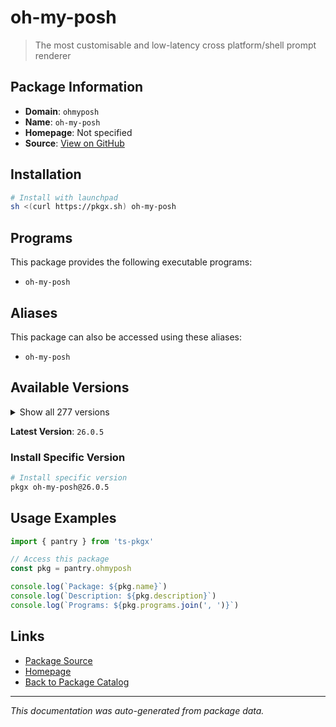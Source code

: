 # oh-my-posh

> The most customisable and low-latency cross platform/shell prompt renderer

## Package Information

- **Domain**: `ohmyposh`
- **Name**: `oh-my-posh`
- **Homepage**: Not specified
- **Source**: [View on GitHub](https://github.com/pkgxdev/pantry/tree/main/projects/ohmyposh.dev/package.yml)

## Installation

```bash
# Install with launchpad
sh <(curl https://pkgx.sh) oh-my-posh
```

## Programs

This package provides the following executable programs:

- `oh-my-posh`

## Aliases

This package can also be accessed using these aliases:

- `oh-my-posh`

## Available Versions

<details>
<summary>Show all 277 versions</summary>

- `26.0.5`, `26.0.4`, `26.0.3`, `26.0.2`, `26.0.1`
- `26.0.0`, `25.23.3`, `25.23.2`, `25.23.1`, `25.23.0`
- `25.22.0`, `25.21.1`, `25.21.0`, `25.20.1`, `25.20.0`
- `25.19.0`, `25.18.0`, `25.17.0`, `25.16.1`, `25.16.0`
- `25.15.0`, `25.14.0`, `25.13.0`, `25.12.0`, `25.11.2`
- `25.11.1`, `25.11.0`, `25.10.2`, `25.10.1`, `25.10.0`
- `25.9.0`, `25.8.0`, `25.7.1`, `25.7.0`, `25.6.1`
- `25.6.0`, `25.5.1`, `25.5.0`, `25.4.3`, `25.4.2`
- `25.4.1`, `25.4.0`, `25.3.0`, `25.2.1`, `25.2.0`
- `25.1.1`, `25.1.0`, `25.0.0`, `24.19.0`, `24.18.1`
- `24.18.0`, `24.17.1`, `24.17.0`, `24.16.1`, `24.16.0`
- `24.15.1`, `24.15.0`, `24.14.0`, `24.13.1`, `24.13.0`
- `24.12.0`, `24.11.4`, `24.11.3`, `24.11.2`, `24.11.1`
- `24.11.0`, `24.10.1`, `24.10.0`, `24.9.1`, `24.9.0`
- `24.8.0`, `24.7.1`, `24.7.0`, `24.6.5`, `24.6.4`
- `24.6.3`, `24.6.2`, `24.6.1`, `24.6.0`, `24.5.2`
- `24.5.1`, `24.5.0`, `24.4.1`, `24.4.0`, `24.3.0`
- `24.2.2`, `24.2.1`, `24.2.0`, `24.1.0`, `24.0.11`
- `24.0.10`, `24.0.9`, `24.0.8`, `24.0.7`, `24.0.6`
- `24.0.5`, `24.0.4`, `24.0.3`, `24.0.2`, `24.0.1`
- `24.0.0`, `23.20.3`, `23.20.2`, `23.20.1`, `23.20.0`
- `23.19.0`, `23.18.0`, `23.17.0`, `23.16.0`, `23.15.3`
- `23.15.2`, `23.15.1`, `23.15.0`, `23.14.2`, `23.14.1`
- `23.14.0`, `23.13.4`, `23.13.3`, `23.13.2`, `23.13.1`
- `23.13.0`, `23.12.0`, `23.11.1`, `23.11.0`, `23.10.1`
- `23.10.0`, `23.9.1`, `23.9.0`, `23.8.0`, `23.7.2`
- `23.7.1`, `23.7.0`, `23.6.8`, `23.6.7`, `23.6.6`
- `23.6.5`, `23.6.4`, `23.6.3`, `23.6.2`, `23.6.1`
- `23.6.0`, `23.5.0`, `23.4.1`, `23.4.0`, `23.3.3`
- `23.3.2`, `23.3.1`, `23.3.0`, `23.2.1`, `23.2.0`
- `23.1.0`, `23.0.2`, `23.0.1`, `23.0.0`, `22.3.0`
- `22.2.0`, `22.1.0`, `22.0.3`, `22.0.2`, `22.0.1`
- `22.0.0`, `21.28.0`, `21.27.0`, `21.26.4`, `21.26.3`
- `21.26.2`, `21.26.1`, `21.26.0`, `21.25.0`, `21.24.0`
- `21.23.6`, `21.23.5`, `21.23.4`, `21.23.3`, `21.23.2`
- `21.23.1`, `21.23.0`, `21.22.0`, `21.21.3`, `21.21.2`
- `21.21.1`, `21.21.0`, `21.20.2`, `21.20.1`, `21.20.0`
- `21.19.0`, `21.18.2`, `21.18.1`, `21.18.0`, `21.17.2`
- `21.17.1`, `21.17.0`, `21.16.2`, `21.16.1`, `21.16.0`
- `21.15.1`, `21.15.0`, `21.14.0`, `21.13.1`, `21.13.0`
- `21.12.1`, `21.12.0`, `21.11.0`, `21.10.3`, `21.10.2`
- `21.10.1`, `21.10.0`, `21.9.1`, `21.9.0`, `21.8.0`
- `21.7.0`, `21.6.0`, `21.5.0`, `21.4.0`, `21.3.0`
- `21.2.2`, `21.2.1`, `21.2.0`, `21.1.0`, `21.0.1`
- `21.0.0`, `20.2.3`, `20.2.2`, `20.2.1`, `20.2.0`
- `20.1.0`, `20.0.2`, `20.0.1`, `20.0.0`, `19.32.0`
- `19.31.0`, `19.30.0`, `19.29.1`, `19.29.0`, `19.28.0`
- `19.27.0`, `19.26.1`, `19.26.0`, `19.25.0`, `19.24.3`
- `19.24.2`, `19.24.1`, `19.24.0`, `19.23.1`, `19.23.0`
- `19.22.0`, `19.21.1`, `19.21.0`, `19.20.0`, `19.19.0`
- `19.18.1`, `19.18.0`, `19.17.2`, `19.17.1`, `19.17.0`
- `19.16.2`, `19.16.1`, `19.16.0`, `19.15.1`, `19.15.0`
- `19.14.0`, `19.13.0`, `19.12.0`, `19.11.7`, `19.11.6`
- `19.11.5`, `19.11.4`, `19.11.3`, `19.11.2`, `19.11.1`
- `19.11.0`, `19.10.0`, `19.9.0`, `19.8.3`, `19.8.2`
- `19.8.1`, `19.8.0`

</details>

**Latest Version**: `26.0.5`

### Install Specific Version

```bash
# Install specific version
pkgx oh-my-posh@26.0.5
```

## Usage Examples

```typescript
import { pantry } from 'ts-pkgx'

// Access this package
const pkg = pantry.ohmyposh

console.log(`Package: ${pkg.name}`)
console.log(`Description: ${pkg.description}`)
console.log(`Programs: ${pkg.programs.join(', ')}`)
```

## Links

- [Package Source](https://github.com/pkgxdev/pantry/tree/main/projects/ohmyposh.dev/package.yml)
- [Homepage](#)
- [Back to Package Catalog](../package-catalog.md)

---

*This documentation was auto-generated from package data.*
